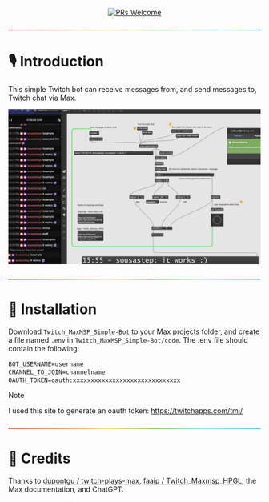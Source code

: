 <div align="center">

[![PRs Welcome](https://img.shields.io/badge/PRs-welcome-brightgreen.svg?style=flat-square&color=029900)](https://makeapullrequest.com)

</div>

<a href="#studio_microphone-introduction">![rainbow](./media/rainbow.png)</a>

# :studio_microphone: Introduction

This simple Twitch bot can receive messages from, and send messages to, Twitch chat via Max.

<div align="center">

![image](./media/Screenshot.jpg)

</div>

<a href="#floppy_disk-installation">![rainbow](./media/rainbow.png)</a>

# :floppy_disk: Installation

Download `Twitch_MaxMSP_Simple-Bot` to your Max projects folder,
and create a file named `.env` in `Twitch_MaxMSP_Simple-Bot/code`.
The .env file should contain the following:

```dotenv
BOT_USERNAME=username
CHANNEL_TO_JOIN=channelname
OAUTH_TOKEN=oauth:xxxxxxxxxxxxxxxxxxxxxxxxxxxxxx
```

> [!NOTE]
> I used this site to generate an oauth token: https://twitchapps.com/tmi/

<a href="#pray-credits">![rainbow](./media/rainbow.png)</a>

# :pray: Credits

Thanks to [dupontgu / twitch-plays-max](https://github.com/dupontgu/twitch-plays-max),
[faaip / Twitch_Maxmsp_HPGL](https://github.com/faaip/Twitch_Maxmsp_HPGL),
the Max documentation, and ChatGPT.
